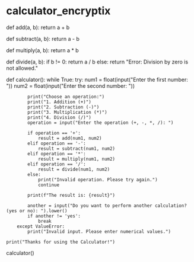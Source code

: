 # calculator_encryptix
def add(a, b):
    return a + b

def subtract(a, b):
    return a - b

def multiply(a, b):
    return a * b

def divide(a, b):
    if b != 0:
        return a / b
    else:
        return "Error: Division by zero is not allowed."

def calculator():
    while True:
        try:
            num1 = float(input("Enter the first number: "))
            num2 = float(input("Enter the second number: "))

            print("Choose an operation:")
            print("1. Addition (+)")
            print("2. Subtraction (-)")
            print("3. Multiplication (*)")
            print("4. Division (/)")
            operation = input("Enter the operation (+, -, *, /): ")

            if operation == '+':
                result = add(num1, num2)
            elif operation == '-':
                result = subtract(num1, num2)
            elif operation == '*':
                result = multiply(num1, num2)
            elif operation == '/':
                result = divide(num1, num2)
            else:
                print("Invalid operation. Please try again.")
                continue

            print(f"The result is: {result}")

            another = input("Do you want to perform another calculation? (yes or no): ").lower()
            if another != 'yes':
                break
        except ValueError:
            print("Invalid input. Please enter numerical values.")

    print("Thanks for using the Calculator!")

calculator()
